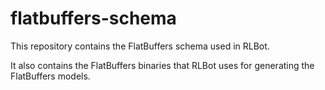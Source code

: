 # flatbuffers-schema

This repository contains the FlatBuffers schema used in RLBot.

It also contains the FlatBuffers binaries that RLBot uses for generating the FlatBuffers models.